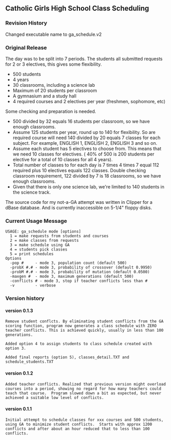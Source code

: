 
## Catholic Girls High School Class Scheduling

### Revision History

Changed executable name to ga_schedule.v2

### Original Release

The day was to be split into 7 periods. The students all submitted requests for 2 or 3 electives, this gives some flexibility.
* 500 students
* 4 years
* 30 classrooms, including a science lab
* Maximum of 20 students per classroom
* A gymnasium and a study hall
* 4 required courses and 2 electives per year (freshmen, sophomore, etc)

Some checking and preparation is needed.
* 500 divided by 32 equals 16 students per classroom, so we have enough classrooms.
* Assume 125 students per year, round up to 140 for flexibility. So are required course will need 140 divided by 20 equals 7 classes for each subject. For example, ENGLISH 1, ENGLISH 2, ENGLISH 3 and so on.
* Assume each student has 5 electives to choose from. This means that we need 10 classes for electives. ( 40% of 500 is 200 students per elective for a total of 10 classes for all 4 years).
* Total number of classes to for each day is 7 times 4 times 7 equal 112 required plus 10 electives equals 122 classes. Double checking classroom requirement, 122 divided by 7 is 18 classrooms, so we have enough classrooms.
* Given that there is only one science lab, we're limited to 140 students in the science track.

The source code for  my not-a-GA attempt was written in Clipper for a dBase database. And is currently inaccessible on 5-1/4" floppy disks.

### Current Usage Message
```
USAGE: ga_schedule mode [options]
  1 = make requests from students and courses
  2 = make classes from requests
  3 = make schedule using GA
  4 = students pick classes
  5 = print schedules
Options
  -pop #     - mode 3, population count (default 500)
  -probX #.# - mode 3, probability of crossover (default 0.9950)
  -probM #.# - mode 3, probability of mutation (default 0.0500)
  -maxgen #  - mode 3, maximum generations (default 500)
  -conflicts # - mode 3, stop if teacher conflicts less than #
  -v         - verbose
```

### Version history

#### version 0.1.3
	Remove student conflcts. By eliminating student conflicts from the GA scoring function, program now generates a class schedule with ZERO teacher conflicts. This is achieved quickly, usually in less than 100 generations.

	Added option 4 to assign students to class schedule created with option 3.

	Added final reports (option 5), classes_detail.TXT and schedule_students.TXT

#### version 0.1.2
	Added teacher conflicts. Realized that previous version might overload courses into a period, showing no regard for how many teachers could teach that course.  Program slowed down a bit as expected, but never achieved a suitable low level of conflicts.

#### version 0.1.1
	Initial attempt to schedule classes for xxx courses and 500 students, using GA to minimize student conflicts.  Starts with approx 1200 conflicts and after about an hour reduced that to less than 100 conflicts.



